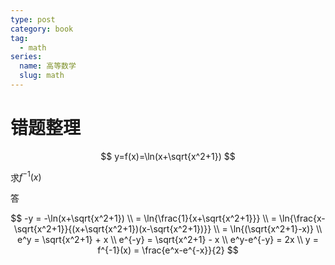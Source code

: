 ```yaml
---
type: post
category: book
tag:
  - math
series:
  name: 高等数学
  slug: math
---
```


# 错题整理

$$
y=f(x)=\ln(x+\sqrt{x^2+1})
$$

求$f^{-1}(x)$

答

$$
-y  = -\ln(x+\sqrt{x^2+1}) \\
    = \ln{\frac{1}{x+\sqrt{x^2+1}}} \\
    = \ln{\frac{x-\sqrt{x^2+1}}{(x+\sqrt{x^2+1})(x-\sqrt{x^2+1})}} \\
    = \ln{(\sqrt{x^2+1}-x)} \\
e^y =     \sqrt{x^2+1} + x \\
e^{-y} =  \sqrt{x^2+1} - x \\
e^y-e^{-y} = 2x \\
y = f^{-1}(x) = \frac{e^x-e^{-x}}{2}
$$
